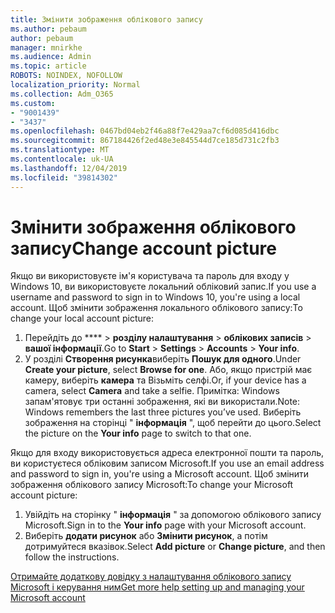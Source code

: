 ```yaml
---
title: Змінити зображення облікового запису
ms.author: pebaum
author: pebaum
manager: mnirkhe
ms.audience: Admin
ms.topic: article
ROBOTS: NOINDEX, NOFOLLOW
localization_priority: Normal
ms.collection: Adm_O365
ms.custom:
- "9001439"
- "3437"
ms.openlocfilehash: 0467bd04eb2f46a88f7e429aa7cf6d085d416dbc
ms.sourcegitcommit: 867184426f2ed48e3e845544d7ce185d731c2fb3
ms.translationtype: MT
ms.contentlocale: uk-UA
ms.lasthandoff: 12/04/2019
ms.locfileid: "39814302"
---
```

# <a name="change-account-picture"></a><span data-ttu-id="21885-102">Змінити зображення облікового запису</span><span class="sxs-lookup"><span data-stu-id="21885-102">Change account picture</span></span>

<span data-ttu-id="21885-103">Якщо ви використовуєте ім'я користувача та пароль для входу у Windows 10, ви використовуєте локальний обліковий запис.</span><span class="sxs-lookup"><span data-stu-id="21885-103">If you use a username and password to sign in to Windows 10, you're using a local account.</span></span> <span data-ttu-id="21885-104">Щоб змінити зображення локального облікового запису:</span><span class="sxs-lookup"><span data-stu-id="21885-104">To change your local account picture:</span></span>

1. <span data-ttu-id="21885-105">Перейдіть до \*\*\*\* > **розділу налаштування** > **облікових записів** > **вашої інформації**.</span><span class="sxs-lookup"><span data-stu-id="21885-105">Go to **Start** > **Settings** > **Accounts** > **Your info**.</span></span>
2. <span data-ttu-id="21885-106">У розділі **Створення рисунка**виберіть **Пошук для одного**.</span><span class="sxs-lookup"><span data-stu-id="21885-106">Under **Create your picture**, select **Browse for one**.</span></span> <span data-ttu-id="21885-107">Або, якщо пристрій має камеру, виберіть **камера** та Візьміть селфі.</span><span class="sxs-lookup"><span data-stu-id="21885-107">Or, if your device has a camera, select **Camera** and take a selfie.</span></span> 
    <span data-ttu-id="21885-108">Примітка: Windows запам'ятовує три останні зображення, які ви використали.</span><span class="sxs-lookup"><span data-stu-id="21885-108">Note: Windows remembers the last three pictures you’ve used.</span></span> <span data-ttu-id="21885-109">Виберіть зображення на сторінці " **інформація** ", щоб перейти до цього.</span><span class="sxs-lookup"><span data-stu-id="21885-109">Select the picture on the **Your info** page to switch to that one.</span></span>

<span data-ttu-id="21885-110">Якщо для входу використовується адреса електронної пошти та пароль, ви користуєтеся обліковим записом Microsoft.</span><span class="sxs-lookup"><span data-stu-id="21885-110">If you use an email address and password to sign in, you're using a Microsoft account.</span></span> <span data-ttu-id="21885-111">Щоб змінити зображення облікового запису Microsoft:</span><span class="sxs-lookup"><span data-stu-id="21885-111">To change your Microsoft account picture:</span></span>

1. <span data-ttu-id="21885-112">Увійдіть на сторінку " **інформація** " за допомогою облікового запису Microsoft.</span><span class="sxs-lookup"><span data-stu-id="21885-112">Sign in to the **Your info** page with your Microsoft account.</span></span>
2. <span data-ttu-id="21885-113">Виберіть **додати рисунок** або **Змінити рисунок**, а потім дотримуйтеся вказівок.</span><span class="sxs-lookup"><span data-stu-id="21885-113">Select **Add picture** or **Change picture**, and then follow the instructions.</span></span>

[<span data-ttu-id="21885-114">Отримайте додаткову довідку з налаштування облікового запису Microsoft і керування ним</span><span class="sxs-lookup"><span data-stu-id="21885-114">Get more help setting up and managing your Microsoft account</span></span>](https://support.microsoft.com/products/microsoft-account?category=manage-account)